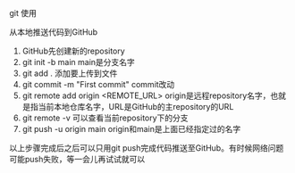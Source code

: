 git 使用

从本地推送代码到GitHub

1. GitHub先创建新的repository
2. git init -b main                         main是分支名字
3. git add .                                添加要上传到文件
4. git commit -m "First commit"             commit改动
5. git remote add origin  <REMOTE_URL>      origin是远程repository名字，也就是指当前本地仓库名字，URL是GitHub的主repository的URL
6. git remote -v                            可以查看当前repository下的分支
7. git push -u origin main                  origin和main是上面已经指定过的名字

以上步骤完成后之后可以只用git push完成代码推送至GitHub。有时候网络问题可能push失败，等一会儿再试试就可以